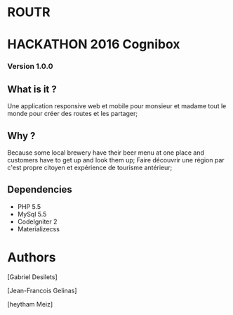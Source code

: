 # ROUTR
HACKATHON 2016 Cognibox
=====================
### Version 1.0.0

## What is it ?
Une application responsive web et mobile pour monsieur et madame tout le monde pour créer des routes et les partager;

## Why ?
Because some local brewery have their beer menu at one place and customers have to get up and look them up;
Faire découvrir une région par c'est propre citoyen et expérience de tourisme antérieur;



## Dependencies
* PHP 5.5
* MySql 5.5
* CodeIgniter 2
* Materializecss

Authors
======
[Gabriel Desilets]

[Jean-Francois Gelinas]

[heytham Meiz]

